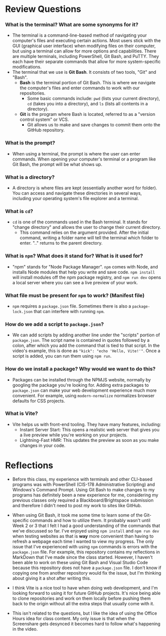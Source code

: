 # Review Questions

### What is the terminal? What are some synonyms for it?

* The terminal is a command-line-based method of navigating your computer's files and executing certain actions. Most users stick with the GUI (graphical user interface) when modifying files on their computer,
  but using a terminal can allow for more options and capabilities. There are multiple terminals, including PowerShell, Git Bash, and PuTTY. They each have their separate commands that allow for more
  system-specific modifications.
* The terminal that we use is **Git Bash**. It consists of two tools, "Git" and "Bash".
  * **Bash** is the terminal portion of Git Bash. This is where we navigate the computer's files and enter commands to work with our repositories.
    * Some basic commands include: `pwd` (lists your current directory), `cd` (takes you into a directory), and `ls` (lists all contents in a directory).
  * **Git** is the program where Bash is located, referred to as a "version control system" or VCS.
    * Git allows us to make and save changes to commit them onto the GitHub repository.

### What is the prompt?
* When using a terminal, the prompt is where the user can enter commands. When opening your computer's terminal or a program like Git Bash, the prompt will be what shows up.

### What is a directory?
* A directory is where files are kept (essentially another word for folder). You can access and navigate these directories in several ways, including your operating system's file explorer and a terminal.

### What is `cd`?
* `cd` is one of the commands used in the Bash terminal. It stands for "change directory" and allows the user to change their current directory.
  * This command relies on the argument provided. After the initial command, writing a folder name will tell the terminal which folder to enter. ".." returns to the parent directory.

### What is `npm`? What does it stand for? What is it used for?
* "npm" stands for "Node Package Manager". `npm` comes with Node, and installs Node modules that help you write and save code. `npm install` will install modules off the npm package registry, and `npm run dev` opens a
local server where you can see a live preview of your work.

### What file must be present for `npm` to work? (Manifest file)
* `npm` requires a `package.json` file. Sometimes there is also a `package-lock.json` that can interfere with running `npm`.

### How do we add a script to `package.json`?
* We can add scripts by adding another line under the "scripts" portion of `package.json`. The script name is contained in quotes followed by a colon, after which you add the command that is tied to that script. In the video's
  example, this is done as `"kick": "echo 'Hello, Vite!'"`. Once a script is added, you can run them using `npm run`.

### How do we install a package? Why would we want to do this?
* Packages can be installed through the NPMJS website, normally by googling the package you're looking for. Adding extra packages to `package.json` can make your web development experience much more convenient. For example,
  using `modern-normalize` normalizes browser defaults for CSS projects.

### What is Vite?
* Vite helps us with front-end tooling. They have many features, including:
  * Instant Server Start: This opens a realistic web server that gives you a live preview while you're working on your projects.
  * Lightning-Fast HMR: This updates the preview as soon as you make changes in your code.

# Reflections

* Before this class, my experience with terminals and other CLI-based programs was with PowerShell (CIS-178 Administrative Scripting) and Windows's Command Prompt. Using Git Bash to make changes to my programs has definitely
  been a new experience for me, considering my previous classes only required a Blackboard/Brightspace submission and therefore I didn't need to post my work to sites like GitHub.
  
* When using Git Bash, it took me some time to learn some of the Git-specific commands and how to utilize them. It probably wasn't until Week 2 or 3 that I felt I had a good understanding of the commands that we've discussed so far.
  I've enjoyed using `npm install` and `npm run dev` when testing websites as that is **way** more convenient than having to refresh a webpage each time I wanted to view my progress. The only issue that I've experienced with
  using `npm` commands is errors with the `package.json` file. For example, this repository contains my reflections in MarkDown that I've made since the class started. However, I haven't been able to work on these using Git Bash and
  Visual Studio Code because this repository does not have a `package.json` file. I don't know if copying one from another repository would fix the issue, but I'm thinking about giving it a shot after writing this.
  
* I think Vite is a nice tool to have when doing web development, and I'm looking forward to using it for future GitHub projects. It's nice being able to clone repositories and work on them locally before pushing them back to the
  origin without all the extra steps that usually come with it.
  
* This isn't related to the questions, but I like the idea of using the Office Hours idea for class content. My only issue is that when the Screenshare gets desynced it becomes hard to follow what's happening in the video.
